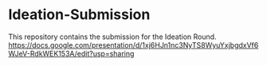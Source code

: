 # Ideation-Submission

This repository contains the submission for the Ideation Round.
https://docs.google.com/presentation/d/1xj6HJn1nc3NyTS8WyuYxjbgdxVf6WJeV-RdkWEK153A/edit?usp=sharing
